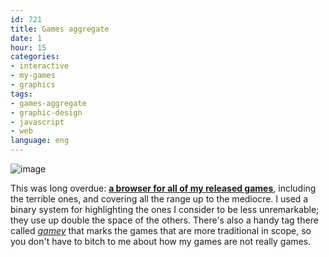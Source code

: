 ```yaml
---
id: 721
title: Games aggregate
date: 1
hour: 15
categories:
- interactive
- my-games
- graphics
tags:
- games-aggregate
- graphic-design
- javascript
- web
language: eng
---
```


![image](http://blog.agj.cl/wp-content/uploads/2012/10/gamesscreen.png "Games aggregate screenshot")

This was long overdue: **[a browser for all of my released games](http://www.agj.cl/games/)**, including the terrible ones, and covering all the range up to the mediocre. I used a binary system for highlighting the ones I consider to be less unremarkable; they use up double the space of the others. There's also a handy tag there called [_gamey_](http://www.agj.cl/games/#tags:gamey) that marks the games that are more traditional in scope, so you don't have to bitch to me about how my games are not really games.

